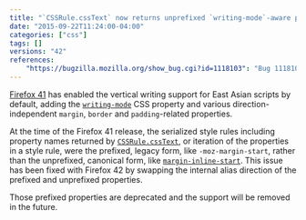 ```yaml
---
title: "`CSSRule.cssText` now returns unprefixed `writing-mode`-aware properties"
date: "2015-09-22T11:24:00-04:00"
categories: ["css"]
tags: []
versions: "42"
references:
    "https://bugzilla.mozilla.org/show_bug.cgi?id=1118103": "Bug 1118103 - swap the aliasing direction of -moz-margin-start <-> margin-inline-start etc."
---
```

[Firefox 41](https://developer.mozilla.org/en-US/Firefox/Releases/41#CSS) has enabled the vertical writing support for East Asian scripts by default, adding the [`writing-mode`](https://developer.mozilla.org/en-US/docs/Web/CSS/writing-mode) CSS property and various direction-independent `margin`, `border` and `padding`-related properties.

At the time of the Firefox 41 release, the serialized style rules including property names returned by [`CSSRule.cssText`](https://developer.mozilla.org/en-US/docs/Web/API/CSSRule/cssText), or iteration of the properties in a style rule, were the prefixed, legacy form, like `-moz-margin-start`, rather than the unprefixed, canonical form, like [`margin-inline-start`](https://developer.mozilla.org/en-US/docs/Web/CSS/margin-inline-start). This issue has been fixed with Firefox 42 by swapping the internal alias direction of the prefixed and unprefixed properties.

Those prefixed properties are deprecated and the support will be removed in the future.
